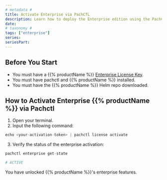 ```yaml
---
# metadata # 
title: Activate Enterprise via PachCTL
description: Learn how to deploy the Enterprise edition using the PachCTL CLI for an existing cluster.
date: 
# taxonomy #
tags: ["enterprise"]
series:
seriesPart:
---
```


## Before You Start 

- You must have a {{% productName %}} [Enterprise License Key](https://www.pachyderm.com/trial/).
- You must have pachctl and {{% productName %}} installed. 
- You must have the {{% productName %}} Helm repo downloaded.

## How to Activate Enterprise {{% productName %}} via Pachctl 

1. Open your terminal.
2. Input the following command:

```s
echo <your-activation-token> | pachctl license activate
```

3. Verify the status of the enterprise activation:

```s
pachctl enterprise get-state

# ACTIVE
```

You have unlocked {{% productName %}}'s enterprise features.
